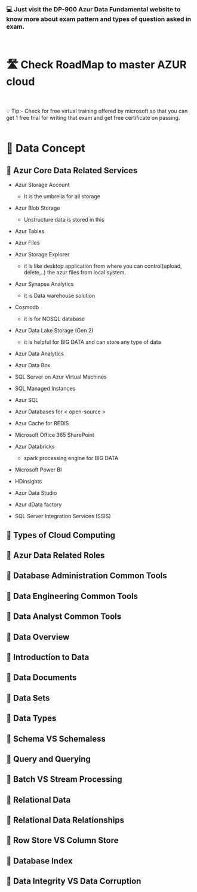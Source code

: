 <h3>💻 Just visit the DP-900 Azur Data Fundamental website to know more about exam pattern and types of question asked in exam.</h3>

<br>

# 🛣️ Check RoadMap to master AZUR cloud
<br>

<br>
💡 Tip:- Check for free virtual training offered by microsoft so that you can get 1 free trial for writing that exam and get free certificate on passing. 
<br>
<br>

# 🤖 Data Concept

## 🚏 Azur Core Data Related Services

- Azur Storage Account
    - It is the umbrella for all storage
- Azur Blob Storage
    - Unstructure data is stored in this  
- Azur Tables
- Azur Files

- Azur Storage Explorer
    - it is like desktop application from where you can control(upload, delete,..) the azur files from local system.
- Azur Synapse Analytics
    - it is Data warehouse solution  
- Cosmodb
    - it is for NOSQL database 
- Azur Data Lake Storage (Gen 2)
    - it is helpful for BIG DATA and can store any type of data
- Azur Data Analytics
- Azur Data Box
- SQL Server on Azur Virtual Machines
- SQL Managed Instances
- Azur SQL
- Azur Databases for < open-source >
- Azur Cache for REDIS
- Microsoft Office 365 SharePoint
- Azur Databricks
    - spark processing engine for BIG DATA
- Microsoft Power BI
- HDinsights
- Azur Data Studio
- Azur dData factory
- SQL Server Integration Services (SSIS)


## 🚏 Types of Cloud Computing
## 🚏 Azur Data Related Roles
## 🚏 Database Administration Common Tools
## 🚏 Data Engineering Common Tools
## 🚏 Data Analyst Common Tools
## 🚏 Data Overview
## 🚏 Introduction to Data
## 🚏 Data Documents
## 🚏 Data Sets
## 🚏 Data Types
## 🚏 Schema VS Schemaless
## 🚏 Query and Querying
## 🚏 Batch VS Stream Processing
## 🚏 Relational Data
## 🚏 Relational Data Relationships
## 🚏 Row Store VS Column Store
## 🚏 Database Index
## 🚏 Data Integrity VS Data Corruption